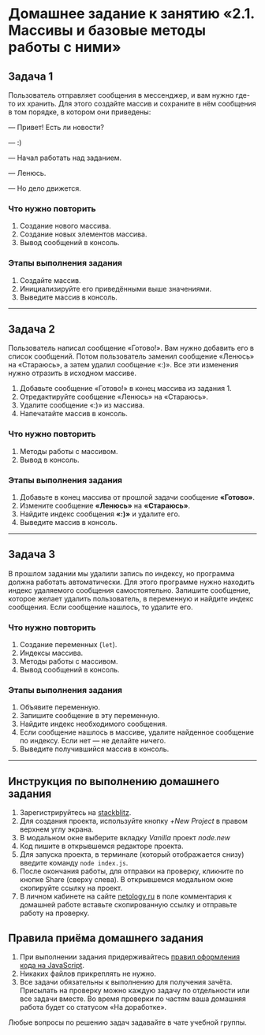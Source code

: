 # Домашнее задание к занятию «2.1. Массивы и базовые методы работы с ними»

## Задача 1

Пользователь отправляет сообщения в мессенджер, и вам нужно где-то их хранить. Для этого создайте массив и сохраните в нём сообщения в том порядке, в котором они приведены:

— Привет! Есть ли новости?

— :)

— Начал работать над заданием.

— Ленюсь.

— Но дело движется.

### Что нужно повторить

1. Создание нового массива.
2. Создание новых элементов массива.
3. Вывод сообщений в консоль.

### Этапы выполнения задания

1. Создайте массив.
2. Инициализируйте его приведёнными выше значениями.
3. Выведите массив в консоль.

***

## Задача 2

Пользователь написал сообщение «Готово!». Вам нужно добавить его в список сообщений. Потом пользователь заменил сообщение «Ленюсь» на «Стараюсь», а затем удалил сообщение «:)». Все эти изменения нужно отразить в исходном массиве.

1. Добавьте сообщение «Готово!» в конец массива из задания 1. 
2. Отредактируйте сообщение «Ленюсь» на «Стараюсь». 
3. Удалите сообщение «:)» из массива. 
4. Напечатайте массив в консоль.

### Что нужно повторить

1. Методы работы с массивом.
2. Вывод в консоль.

### Этапы выполнения задания

1. Добавьте в конец массива от прошлой задачи сообщение **«Готово»**.
2. Измените сообщение **«Ленюсь»** на **«Стараюсь»**.
3. Найдите индекс сообщения **«:)»** и удалите его.
4. Выведите массив в консоль.

***

## Задача 3

В прошлом задании мы удалили запись по индексу, но программа должна работать автоматически. Для этого программе нужно находить индекс удаляемого сообщения самостоятельно. Запишите сообщение, которое желает удалить пользователь, в переменную и найдите индекс сообщения. Если сообщение нашлось, то удалите его.

### Что нужно повторить

1. Создание переменных (`let`).
2. Индексы массива.
3. Методы работы с массивом.
4. Вывод сообщений в консоль.

### Этапы выполнения задания

1. Объявите переменную.
2. Запишите сообщение в эту переменную.
3. Найдите индекс необходимого сообщения.
4. Если сообщение нашлось в массиве, удалите найденное сообщение по индексу. Если нет — не делайте ничего.
5. Выведите получившийся массив в консоль.

---

## Инструкция по выполнению домашнего задания

1. Зарегистрируйтесь на [stackblitz](https://stackblitz.com/).
2. Для создания проекта, используйте кнопку *+New Project* в правом верхнем углу экрана.
4. В модальном окне выберите вкладку *Vanilla* проект *node.new*
5. Код пишите в открывшемся редакторе проекта.
6. Для запуска проекта, в терминале (который отображается снизу) введите команду `node index.js`.
7. После окончания работы, для отправки на проверку, кликните по кнопке Share (сверху слева). В открывшемся модальном окне скопируйте ссылку на проект.
8. В личном кабинете на сайте [netology.ru](http://netology.ru/) в поле комментария к домашней работе вставьте скопированную ссылку и отправьте работу на проверку.

## Правила приёма домашнего задания

1. При выполнении задания придерживайтесь [правил оформления кода на JavaScript](/codestyle.md).
2. Никаких файлов прикреплять не нужно.
3. Все задачи обязательны к выполнению для получения зачёта. Присылать на проверку можно каждую задачу по отдельности или все задачи вместе. Во время проверки по частям ваша домашняя работа будет со статусом «На доработке».

Любые вопросы по решению задач задавайте в чате учебной группы.

